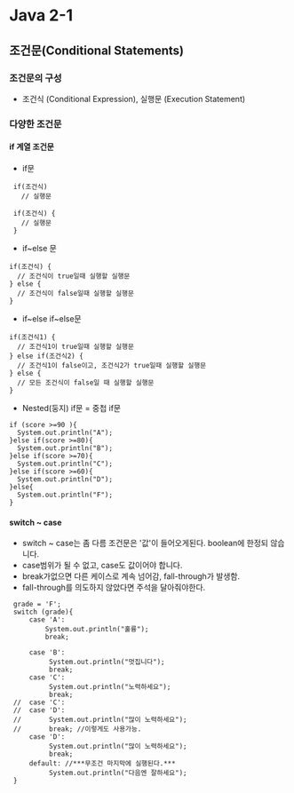 # Java 2-1
## 조건문(Conditional Statements)
### 조건문의 구성
 * 조건식 (Conditional Expression), 실행문 (Execution Statement)
### 다양한 조건문
#### if 계열 조건문
 * if문
 ````
  if(조건식)
    // 실행문
  
  if(조건식) {
    // 실행문
  }
 ````
 * if~else 문
 ````
 if(조건식) {
   // 조건식이 true일때 실행할 실행문
 } else {
   // 조건식이 false일때 실행할 실행문
 }
 ````
 * if~else if~else문
 ````
 if(조건식1) {
   // 조건식1이 true일때 실행할 실행문
 } else if(조건식2) {
   // 조건식1이 false이고, 조건식2가 true일때 실행할 실행문
 } else {
   // 모든 조건식이 false일 때 실행할 실행문
 }
 ````
 * Nested(둥지) if문 = 중첩 if문
 ````
if (score >=90 ){
   System.out.println("A");
}else if(score >=80){
   System.out.println("B");
}else if(score >=70){
   System.out.println("C");
}else if(score >=60){
   System.out.println("D");
}else{
   System.out.println("F");
}
 ````
#### switch ~ case
 * switch ~ case는 좀 다름 조건문은 '값'이 들어오게된다. boolean에 한정되 않습니다.
 * case범위가 될 수 없고, case도 값이어야 합니다.
 * break가없으면 다른 케이스로 계속 넘어감, fall-through가 발생함.
 * fall-through를 의도하지 않았다면 주석을 달아줘야한다.
 ````
  grade = 'F';
  switch (grade){
      case 'A':
          System.out.println("훌륭");
          break;
 
      case 'B':
           System.out.println("멋집니다");
           break;
      case 'C':
           System.out.println("노력하세요");
           break;
  //  case 'C':
  //  case 'D':
  //       System.out.println("많이 노력하세요");
  //       break; //이렇게도 사용가능.
      case 'D':
           System.out.println("많이 노력하세요");
           break;
      default: //***무조건 마지막에 실행된다.***
           System.out.println("다음엔 잘하세요");
  }
 ```` 


